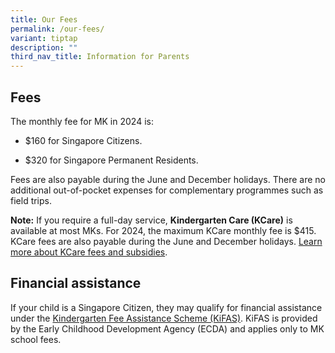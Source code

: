```yaml
---
title: Our Fees
permalink: /our-fees/
variant: tiptap
description: ""
third_nav_title: Information for Parents
---
```

<h2><strong>Fees</strong></h2>
<p>The monthly fee for MK in 2024 is:</p>
<ul data-tight="true" class="tight">
<li>
<p>$160 for Singapore Citizens.</p>
</li>
<li>
<p>$320 for Singapore Permanent Residents.</p>
</li>
</ul>
<p>Fees are also payable during the June and December holidays. There are
no additional out-of-pocket expenses for complementary programmes such
as field trips.</p>
<p><strong>Note:</strong> If you require a full-day service, <strong>Kindergarten Care (KCare)</strong> is
available at most MKs. For 2024, the maximum KCare monthly fee is $415.
KCare fees are also payable during the June and December holidays. <a href="https://www.moe.gov.sg/preschool/moe-kindergarten/kindergarten-care" rel="noopener noreferrer nofollow" target="_blank">Learn more about KCare fees and subsidies</a>.</p>
<h2><strong>Financial assistance</strong></h2>
<p>If your child is a Singapore Citizen, they may qualify for financial assistance
under the <a href="https://www.ecda.gov.sg/parents/subsidies-financial-assistance#KIFAS" rel="noopener noreferrer" target="_blank">Kindergarten Fee Assistance Scheme (KiFAS)</a>.
KiFAS is provided by the Early Childhood Development Agency (ECDA) and
applies only to MK school fees.</p>